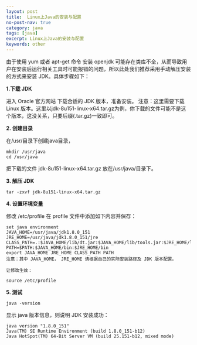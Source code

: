 ```yaml
---
layout: post
title:  Linux上Java的安装与配置
no-post-nav: true
category: java
tags: [java]
excerpt: Linux上Java的安装与配置
keywords: other
---
```

由于使用 yum 或者 apt-get 命令 安装 openjdk 可能存在类库不全，从而导致用户在安装后运行相关工具时可能报错的问题，所以此处我们推荐采用手动解压安装的方式来安装 JDK。具体步骤如下：

**1.下载 JDK**

进入 Oracle 官方网站 下载合适的 JDK 版本，准备安装。
注意：这里需要下载 Linux 版本。这里以jdk-8u151-linux-x64.tar.gz为例，你下载的文件可能不是这个版本，这没关系，只要后缀(.tar.gz)一致即可。

**2. 创建目录**

在/usr/目录下创建java目录，

```
mkdir /usr/java
cd /usr/java
```

把下载的文件 jdk-8u151-linux-x64.tar.gz 放在/usr/java/目录下。

**3. 解压 JDK**
```
tar -zxvf jdk-8u151-linux-x64.tar.gz
```

**4. 设置环境变量**

修改 /etc/profile
在 profile 文件中添加如下内容并保存：

```
set java environment
JAVA_HOME=/usr/java/jdk1.8.0_151        
JRE_HOME=/usr/java/jdk1.8.0_151/jre     
CLASS_PATH=.:$JAVA_HOME/lib/dt.jar:$JAVA_HOME/lib/tools.jar:$JRE_HOME/lib
PATH=$PATH:$JAVA_HOME/bin:$JRE_HOME/bin
export JAVA_HOME JRE_HOME CLASS_PATH PATH
注意：其中 JAVA_HOME， JRE_HOME 请根据自己的实际安装路径及 JDK 版本配置。

让修改生效：

source /etc/profile

```

**5. 测试**

```
java -version

```

显示 java 版本信息，则说明 JDK 安装成功：
```
java version "1.8.0_151"
Java(TM) SE Runtime Environment (build 1.8.0_151-b12)
Java HotSpot(TM) 64-Bit Server VM (build 25.151-b12, mixed mode)
```
